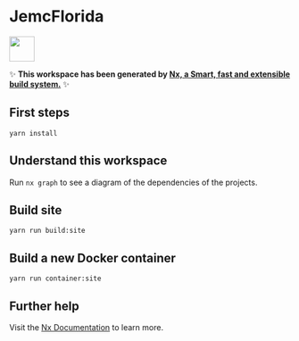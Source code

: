 # JemcFlorida

<a alt="Nx logo" href="https://nx.dev" target="_blank" rel="noreferrer"><img src="https://raw.githubusercontent.com/nrwl/nx/master/images/nx-logo.png" width="45"></a>

✨ **This workspace has been generated by [Nx, a Smart, fast and extensible build system.](https://nx.dev)** ✨

## First steps
`yarn install`

## Understand this workspace

Run `nx graph` to see a diagram of the dependencies of the projects.

## Build site
`yarn run build:site`

## Build a new Docker container
`yarn run container:site`

## Further help

Visit the [Nx Documentation](https://nx.dev) to learn more.
